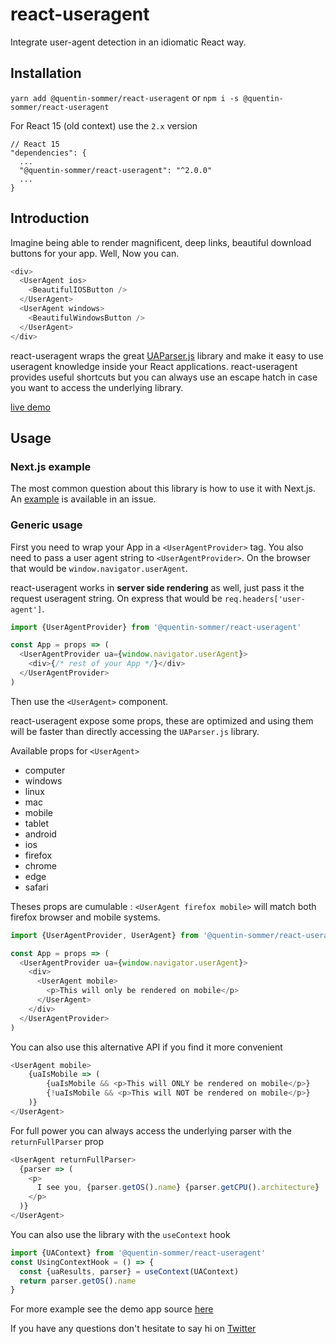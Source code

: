# react-useragent

Integrate user-agent detection in an idiomatic React way.

## Installation

`yarn add @quentin-sommer/react-useragent` or `npm i -s @quentin-sommer/react-useragent`

For React 15 (old context) use the `2.x` version

```
// React 15
"dependencies": {
  ...
  "@quentin-sommer/react-useragent": "^2.0.0"
  ...
}
```

## Introduction

Imagine being able to render magnificent, deep links, beautiful download buttons for your app. Well, Now you can.

```js
<div>
  <UserAgent ios>
    <BeautifulIOSButton />
  </UserAgent>
  <UserAgent windows>
    <BeautifulWindowsButton />
  </UserAgent>
</div>
```

react-useragent wraps the great [UAParser.js](https://github.com/faisalman/ua-parser-js) library and make it easy to use useragent knowledge inside your React applications.
react-useragent provides useful shortcuts but you can always use an escape hatch in case you want to access the underlying library.

[live demo](https://quentin-sommer.github.io/react-useragent/)

## Usage

### Next.js example

The most common question about this library is how to use it with Next.js. An [example](https://github.com/quentin-sommer/react-useragent/issues/10) is available in an issue.

### Generic usage
First you need to wrap your App in a `<UserAgentProvider>` tag.
You also need to pass a user agent string to `<UserAgentProvider>`.
On the browser that would be `window.navigator.userAgent`.

react-useragent works in **server side rendering** as well, just pass it the request useragent string. On express that would be `req.headers['user-agent']`.

```js
import {UserAgentProvider} from '@quentin-sommer/react-useragent'

const App = props => (
  <UserAgentProvider ua={window.navigator.userAgent}>
    <div>{/* rest of your App */}</div>
  </UserAgentProvider>
)
```

Then use the `<UserAgent>` component.

react-useragent expose some props, these are optimized and using them will be faster than directly accessing the `UAParser.js` library.

Available props for `<UserAgent>`

- computer
- windows
- linux
- mac
- mobile
- tablet
- android
- ios
- firefox
- chrome
- edge
- safari

Theses props are cumulable : `<UserAgent firefox mobile>` will match both firefox browser and mobile systems.

```js
import {UserAgentProvider, UserAgent} from '@quentin-sommer/react-useragent'

const App = props => (
  <UserAgentProvider ua={window.navigator.userAgent}>
    <div>
      <UserAgent mobile>
        <p>This will only be rendered on mobile</p>
      </UserAgent>
    </div>
  </UserAgentProvider>
)
```

You can also use this alternative API if you find it more convenient

```js
<UserAgent mobile>
    {uaIsMobile => (
        {uaIsMobile && <p>This will ONLY be rendered on mobile</p>}
        {!uaIsMobile && <p>This will NOT be rendered on mobile</p>}
    )}
</UserAgent>
```

For full power you can always access the underlying parser with the `returnFullParser` prop

```js
<UserAgent returnFullParser>
  {parser => (
    <p>
      I see you, {parser.getOS().name} {parser.getCPU().architecture}
    </p>
  )}
</UserAgent>
```

You can also use the library with the `useContext` hook

```js
import {UAContext} from '@quentin-sommer/react-useragent'
const UsingContextHook = () => {
  const {uaResults, parser} = useContext(UAContext)
  return parser.getOS().name
}
```

For more example see the demo app source [here](https://github.com/quentin-sommer/react-useragent/blob/master/example/index.tsx)

If you have any questions don't hesitate to say hi on [Twitter](https://twitter.com/quentin_smr)
